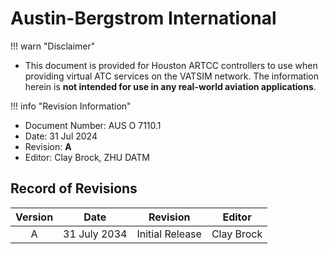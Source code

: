 # Austin-Bergstrom International

!!! warn "Disclaimer"
   - This document is provided for Houston ARTCC controllers to use when providing virtual ATC services on the VATSIM network. The information herein is **not intended for use in any real-world aviation applications**.

!!! info "Revision Information"
   - Document Number: AUS O 7110.1
   - Date: 31 Jul 2024
   - Revision: **A**
   - Editor: Clay Brock, ZHU DATM

## Record of Revisions
| Version | Date | Revision | Editor |
|:---:|:---:|:---:|:---:|
| A | 31 July 2034 | Initial Release | Clay Brock |